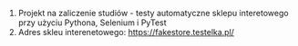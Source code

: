 1. Projekt na zaliczenie studiów - testy automatyczne sklepu interetowego przy użyciu Pythona, Selenium i PyTest
2. Adres skleu interenetowego: https://fakestore.testelka.pl/
